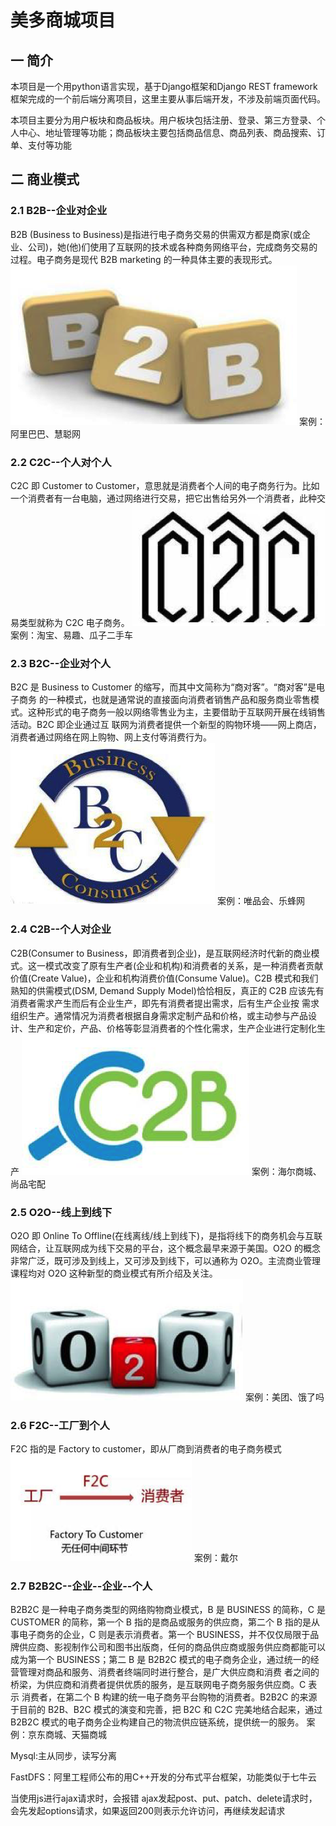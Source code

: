 # 美多商城项目
## 一 简介

本项目是一个用python语言实现，基于Django框架和Django REST framework框架完成的一个前后端分离项目，这里主要从事后端开发，不涉及前端页面代码。

本项目主要分为用户板块和商品板块。用户板块包括注册、登录、第三方登录、个人中心、地址管理等功能；商品板块主要包括商品信息、商品列表、商品搜索、订单、支付等功能

## 二 商业模式

### 2.1 B2B--企业对企业
B2B (Business to Business)是指进行电子商务交易的供需双方都是商家(或企业、公司)，她(他)们使用了互联网的技术或各种商务网络平台，完成商务交易的过程。电子商务是现代 B2B marketing 的一种具体主要的表现形式。
![enter description here](https://www.github.com/ReulingDrizztm/image/raw/master/image/B2B.png)
案例：阿里巴巴、慧聪网

### 2.2 C2C--个人对个人
C2C 即 Customer to Customer，意思就是消费者个人间的电子商务行为。比如一个消费者有一台电脑，通过网络进行交易，把它出售给另外一个消费者，此种交易类型就称为 C2C 电子商务。
![enter description here](https://www.github.com/ReulingDrizztm/image/raw/master/image/C2C.png)
案例：淘宝、易趣、瓜子二手车


### 2.3 B2C--企业对个人
B2C 是 Business to Customer 的缩写，而其中文简称为“商对客”。“商对客”是电子商务 的一种模式，也就是通常说的直接面向消费者销售产品和服务商业零售模式。这种形式的电子商务一般以网络零售业为主，主要借助于互联网开展在线销售活动。B2C 即企业通过互 联网为消费者提供一个新型的购物环境——网上商店，消费者通过网络在网上购物、网上支付等消费行为。
![enter description here](https://www.github.com/ReulingDrizztm/image/raw/master/image/1534605558131.png)
案例：唯品会、乐蜂网

### 2.4 C2B--个人对企业
C2B(Consumer to Business，即消费者到企业)，是互联网经济时代新的商业模式。这一模式改变了原有生产者(企业和机构)和消费者的关系，是一种消费者贡献价值(Create Value)，企业和机构消费价值(Consume Value)。C2B 模式和我们熟知的供需模式(DSM, Demand Supply Model)恰恰相反，真正的 C2B 应该先有消费者需求产生而后有企业生产，即先有消费者提出需求，后有生产企业按 需求组织生产。通常情况为消费者根据自身需求定制产品和价格，或主动参与产品设计、生产和定价，产品、价格等彰显消费者的个性化需求，生产企业进行定制化生产
![enter description here](https://www.github.com/ReulingDrizztm/image/raw/master/image/1534605602134.png)
案例：海尔商城、 尚品宅配


### 2.5 O2O--线上到线下
O2O 即 Online To Offline(在线离线/线上到线下)，是指将线下的商务机会与互联网结合，让互联网成为线下交易的平台，这个概念最早来源于美国。O2O 的概念非常广泛，既可涉及到线上，又可涉及到线下，可以通称为 O2O。主流商业管理课程均对 O2O 这种新型的商业模式有所介绍及关注。
![enter description here](https://www.github.com/ReulingDrizztm/image/raw/master/image/1534605612421.png)
案例：美团、饿了吗


### 2.6 F2C--工厂到个人
F2C 指的是 Factory to customer，即从厂商到消费者的电子商务模式
![enter description here](https://www.github.com/ReulingDrizztm/image/raw/master/image/1534605621333.png)
案例：戴尔


### 2.7 B2B2C--企业--企业--个人
B2B2C 是一种电子商务类型的网络购物商业模式，B 是 BUSINESS 的简称，C 是 CUSTOMER 的简称，第一个 B 指的是商品或服务的供应商，第二个 B 指的是从事电子商务的企业，C 则是表示消费者。第一个 BUSINESS，并不仅仅局限于品牌供应商、影视制作公司和图书出版商，任何的商品供应商或服务供应商都能可以成为第一个 BUSINESS；第二 B 是 B2B2C 模式的电子商务企业，通过统一的经营管理对商品和服务、消费者终端同时进行整合，是广大供应商和消费 者之间的桥梁，为供应商和消费者提供优质的服务，是互联网电子商务服务供应商。C 表示 消费者，在第二个 B 构建的统一电子商务平台购物的消费者。B2B2C 的来源于目前的 B2B、B2C 模式的演变和完善，把 B2C 和 C2C 完美地结合起来，通过 B2B2C 模式的电子商务企业构建自己的物流供应链系统，提供统一的服务。
案例：京东商城、天猫商城

Mysql:主从同步，读写分离

FastDFS：阿里工程师公布的用C++开发的分布式平台框架，功能类似于七牛云

当使用js进行ajax请求时，会报错
ajax发起post、put、patch、delete请求时，会先发起options请求，如果返回200则表示允许访问，再继续发起请求